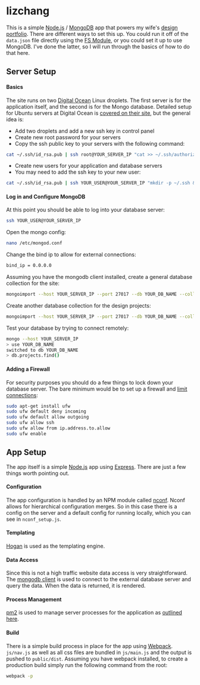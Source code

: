 # lizchang

This is a simple [Node.js](https://nodejs.org/) / [MongoDB](https://www.mongodb.com/) app that powers my wife's [design portfolio](http://lizchangdesign.com). There are different ways to set this up. You could run it off of the `data.json` file directly using the [FS Module](https://nodejs.org/api/fs.html), or you could set it up to use MongoDB. I've done the latter, so I will run through the basics of how to do that here.

## Server Setup

#### Basics

The site runs on two [Digital Ocean](http://digitalocean.com/) Linux droplets. The first server is for the application itself, and the second is for the Mongo database. Detailed setup for Ubuntu servers at Digital Ocean is [covered on their site](https://www.digitalocean.com/community/tutorials/initial-server-setup-with-ubuntu-14-04), but the general idea is:

* Add two droplets and add a new ssh key in control panel
* Create new root password for your servers
* Copy the ssh public key to your servers with the following command:
```bash
cat ~/.ssh/id_rsa.pub | ssh root@YOUR_SERVER_IP "cat >> ~/.ssh/authorized_keys"
```
* Create new users for your application and database servers
* You may need to add the ssh key to your new user:
```bash
cat ~/.ssh/id_rsa.pub | ssh YOUR_USER@YOUR_SERVER_IP "mkdir -p ~/.ssh && cat >>  ~/.ssh/authorized_keys"
```

#### Log in and Configure MongoDB

At this point you should be able to log into your database server:
```bash
ssh YOUR_USER@YOUR_SERVER_IP
```

Open the mongo config:
```bash
nano /etc/mongod.conf
```

Change the bind ip to allow for external connections:
```bash
bind_ip = 0.0.0.0
```

Assuming you have the mongodb client installed, create a general database collection for the site:
```bash
mongoimport --host YOUR_SERVER_IP --port 27017 --db YOUR_DB_NAME --collection site --drop --file data-mongo-site.json
```

Create another database collection for the design projects:
```bash
mongoimport --host YOUR_SERVER_IP --port 27017 --db YOUR_DB_NAME --collection projects --drop --file data-mongo-projects.json
```

Test your database by trying to connect remotely:
```bash
mongo --host YOUR_SERVER_IP
> use YOUR_DB_NAME
switched to db YOUR_DB_NAME
> db.projects.find()
```

#### Adding a Firewall

For security purposes you should do a few things to lock down your database server. The bare minimum would be to set up a firewall and [limit connections](https://www.digitalocean.com/community/tutorials/how-to-use-the-mongodb-one-click-application#accessing-remotely):

```bash
sudo apt-get install ufw
sudo ufw default deny incoming
sudo ufw default allow outgoing
sudo ufw allow ssh
sudo ufw allow from ip.address.to.allow
sudo ufw enable
```

## App Setup

The app itself is a simple [Node.js](https://nodejs.org/) app using [Express](http://expressjs.com/). There are just a few things worth pointing out.

#### Configuration

The app configuration is handled by an NPM module called [nconf](https://github.com/indexzero/nconf). Nconf allows for hierarchical configuration merges. So in this case there is a config on the server and a default config for running locally, which you can see in `nconf_setup.js`.

#### Templating

[Hogan](http://twitter.github.io/hogan.js/) is used as the templating engine.

#### Data Access

Since this is not a high traffic website data access is very straightforward.  The [mongodb client](https://mongodb.github.io/node-mongodb-native/api-generated/mongoclient.html) is used to connect to the external database server and query the data. When the data is returned, it is rendered.

#### Process Management

[pm2](http://pm2.keymetrics.io/) is used to manage server processes for the application as [outlined here](https://www.digitalocean.com/community/tutorials/how-to-set-up-a-node-js-application-for-production-on-ubuntu-14-04#manage-application-with-pm2).

#### Build

There is a simple build process in place for the app using [Webpack](http://webpack.github.io/). `js/nav.js` as well as all css files are bundled in `js/main.js` and the output is pushed to `public/dist`. Assuming you have webpack installed, to create a production build simply run the following command from the root:

```bash
webpack -p
```
